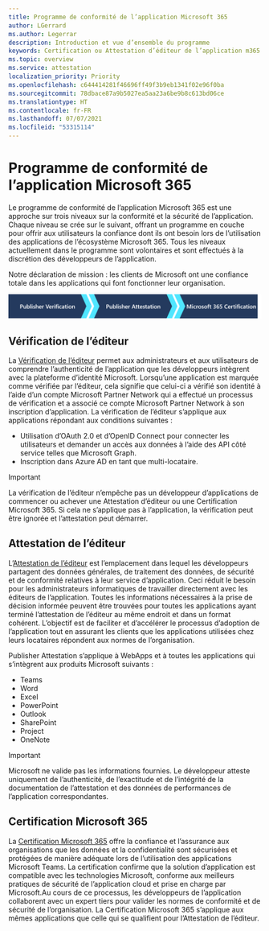 ```yaml
---
title: Programme de conformité de l’application Microsoft 365
author: LGerrard
ms.author: Legerrar
description: Introduction et vue d’ensemble du programme
keywords: Certification ou Attestation d’éditeur de l’application m365 Microsoft 365
ms.topic: overview
ms.service: attestation
localization_priority: Priority
ms.openlocfilehash: c644414281f46696ff49f3b9eb1341f02e96f0ba
ms.sourcegitcommit: 78dbace87a9b5027ea5aa23a6be9b8c613bd06ce
ms.translationtype: HT
ms.contentlocale: fr-FR
ms.lasthandoff: 07/07/2021
ms.locfileid: "53315114"
---
```

# <a name="microsoft-365-app-compliance-program"></a>Programme de conformité de l’application Microsoft 365

Le programme de conformité de l’application Microsoft 365 est une approche sur trois niveaux sur la conformité et la sécurité de l’application. Chaque niveau se crée sur le suivant, offrant un programme en couche pour offrir aux utilisateurs la confiance dont ils ont besoin lors de l’utilisation des applications de l’écosystème Microsoft 365. Tous les niveaux actuellement dans le programme sont volontaires et sont effectués à la discrétion des développeurs de l’application. 

Notre déclaration de mission : les clients de Microsoft ont une confiance totale dans les applications qui font fonctionner leur organisation.

  ![Approche à trois niveaux vers la conformité de l’application](media/Microsoft-App-Compliance-Overview.png) 

## <a name="publisher-verification"></a>Vérification de l’éditeur

La [Vérification de l’éditeur](https://docs.microsoft.com/azure/active-directory/develop/publisher-verification-overview) permet aux administrateurs et aux utilisateurs de comprendre l’authenticité de l’application que les développeurs intègrent avec la plateforme d’identité Microsoft. Lorsqu’une application est marquée comme vérifiée par l’éditeur, cela signifie que celui-ci a vérifié son identité à l’aide d’un compte Microsoft Partner Network qui a effectué un processus de vérification et a associé ce compte Microsoft Partner Network à son inscription d’application.
La vérification de l’éditeur s’applique aux applications répondant aux conditions suivantes :  
- Utilisation d’OAuth 2.0 et d’OpenID Connect pour connecter les utilisateurs et demander un accès aux données à l’aide des API côté service telles que Microsoft Graph. 
- Inscription dans Azure AD en tant que multi-locataire.  

> [!IMPORTANT]
> La vérification de l’éditeur n’empêche pas un développeur d’applications de commencer ou achever une Attestation d’éditeur ou une Certification Microsoft 365. Si cela ne s’applique pas à l’application, la vérification peut être ignorée et l’attestation peut démarrer.

## <a name="publisher-attestation"></a>Attestation de l’éditeur

L’[Attestation de l’éditeur](https://docs.microsoft.com/microsoft-365-app-certification/docs/enterprise-app-attestation-guide) est l’emplacement dans lequel les développeurs partagent des données générales, de traitement des données, de sécurité et de conformité relatives à leur service d’application. Ceci réduit le besoin pour les administrateurs informatiques de travailler directement avec les éditeurs de l’application. Toutes les informations nécessaires à la prise de décision informée peuvent être trouvées pour toutes les applications ayant terminé l’attestation de l’éditeur au même endroit et dans un format cohérent. L’objectif est de faciliter et d’accélérer le processus d’adoption de l’application tout en assurant les clients que les applications utilisées chez leurs locataires répondent aux normes de l’organisation.

Publisher Attestation s’applique à WebApps et à toutes les applications qui s’intègrent aux produits Microsoft suivants :
-   Teams
-   Word
-   Excel
-   PowerPoint 
-   Outlook
- SharePoint
- Project
- OneNote

> [!IMPORTANT]
> Microsoft ne valide pas les informations fournies. Le développeur atteste uniquement de l’authenticité, de l’exactitude et de l’intégrité de la documentation de l’attestation et des données de performances de l’application correspondantes. 

## <a name="microsoft-365-certification"></a>Certification Microsoft 365
La [Certification Microsoft 365](https://docs.microsoft.com/microsoft-365-app-certification/docs/enterprise-app-certification-guide) offre la confiance et l’assurance aux organisations que les données et la confidentialité sont sécurisées et protégées de manière adéquate lors de l’utilisation des applications Microsoft Teams. La certification confirme que la solution d’application est compatible avec les technologies Microsoft, conforme aux meilleurs pratiques de sécurité de l’application cloud et prise en charge par Microsoft.Au cours de ce processus, les développeurs de l’application collaborent avec un expert tiers pour valider les normes de conformité et de sécurité de l’organisation. La Certification Microsoft 365 s’applique aux mêmes applications que celle qui se qualifient pour l’Attestation de l’éditeur. 


